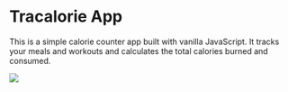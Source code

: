 # Tracalorie App

This is a simple calorie counter app built with vanilla JavaScript. It tracks your meals and workouts and calculates the total calories burned and consumed.


<img src="assets/homescreen.png">
